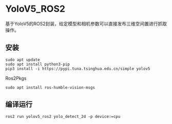 # YoloV5_ROS2

基于YoloV5的ROS2封装，给定模型和相机参数可以直接发布三维空间置进行抓取操作。

## 安装

```
sudo apt update
sudo apt install python3-pip
pip3 install -i https://pypi.tuna.tsinghua.edu.cn/simple yolov5
```
Ros2Pkgs

```
sudo apt install ros-humble-vision-msgs
```

## 编译运行

```
ros2 run yolov5_ros2 yolo_detect_2d -p device:=cpu
```